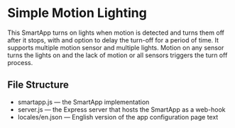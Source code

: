 # Simple Motion Lighting

This SmartApp turns on lights when motion is detected and turns them off after it stops, with and option to delay the turn-off for a period of time. It supports
multiple motion sensor and multiple lights. Motion on any sensor turns the lights on and the lack of motion or all sensors triggers the turn off process.

## File Structure

* smartapp.js &mdash; the SmartApp implementation
* server.js &mdash; the Express server that hosts the SmartApp as a web-hook
* locales/en.json &mdash; English version of the app configuration page text